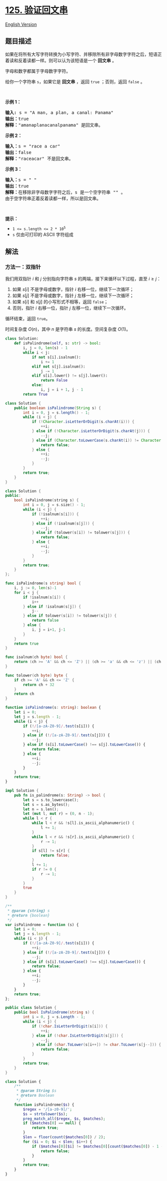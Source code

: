 # [125. 验证回文串](https://leetcode.cn/problems/valid-palindrome)

[English Version](/solution/0100-0199/0125.Valid%20Palindrome/README_EN.md)

<!-- tags:双指针,字符串 -->

## 题目描述

<!-- 这里写题目描述 -->

<p>如果在将所有大写字符转换为小写字符、并移除所有非字母数字字符之后，短语正着读和反着读都一样。则可以认为该短语是一个 <strong>回文串</strong> 。</p>

<p>字母和数字都属于字母数字字符。</p>

<p>给你一个字符串 <code>s</code>，如果它是 <strong>回文串</strong> ，返回 <code>true</code><em> </em>；否则，返回<em> </em><code>false</code><em> </em>。</p>

<p>&nbsp;</p>

<p><strong>示例 1：</strong></p>

<pre>
<strong>输入:</strong> s = "A man, a plan, a canal: Panama"
<strong>输出：</strong>true
<strong>解释：</strong>"amanaplanacanalpanama" 是回文串。
</pre>

<p><strong>示例 2：</strong></p>

<pre>
<strong>输入：</strong>s = "race a car"
<strong>输出：</strong>false
<strong>解释：</strong>"raceacar" 不是回文串。
</pre>

<p><strong>示例 3：</strong></p>

<pre>
<strong>输入：</strong>s = " "
<strong>输出：</strong>true
<strong>解释：</strong>在移除非字母数字字符之后，s 是一个空字符串 "" 。
由于空字符串正着反着读都一样，所以是回文串。
</pre>

<p>&nbsp;</p>

<p><strong>提示：</strong></p>

<ul>
	<li><code>1 &lt;= s.length &lt;= 2 * 10<sup>5</sup></code></li>
	<li><code>s</code> 仅由可打印的 ASCII 字符组成</li>
</ul>

## 解法

### 方法一：双指针

我们用双指针 $i$ 和 $j$ 分别指向字符串 $s$ 的两端，接下来循环以下过程，直至 $i \geq j$：

1. 如果 $s[i]$ 不是字母或数字，指针 $i$ 右移一位，继续下一次循环；
1. 如果 $s[j]$ 不是字母或数字，指针 $j$ 左移一位，继续下一次循环；
1. 如果 $s[i]$ 和 $s[j]$ 的小写形式不相等，返回 `false`；
1. 否则，指针 $i$ 右移一位，指针 $j$ 左移一位，继续下一次循环。

循环结束，返回 `true`。

时间复杂度 $O(n)$，其中 $n$ 是字符串 $s$ 的长度。空间复杂度 $O(1)$。

<!-- tabs:start -->

```python
class Solution:
    def isPalindrome(self, s: str) -> bool:
        i, j = 0, len(s) - 1
        while i < j:
            if not s[i].isalnum():
                i += 1
            elif not s[j].isalnum():
                j -= 1
            elif s[i].lower() != s[j].lower():
                return False
            else:
                i, j = i + 1, j - 1
        return True
```

```java
class Solution {
    public boolean isPalindrome(String s) {
        int i = 0, j = s.length() - 1;
        while (i < j) {
            if (!Character.isLetterOrDigit(s.charAt(i))) {
                ++i;
            } else if (!Character.isLetterOrDigit(s.charAt(j))) {
                --j;
            } else if (Character.toLowerCase(s.charAt(i)) != Character.toLowerCase(s.charAt(j))) {
                return false;
            } else {
                ++i;
                --j;
            }
        }
        return true;
    }
}
```

```cpp
class Solution {
public:
    bool isPalindrome(string s) {
        int i = 0, j = s.size() - 1;
        while (i < j) {
            if (!isalnum(s[i])) {
                ++i;
            } else if (!isalnum(s[j])) {
                --j;
            } else if (tolower(s[i]) != tolower(s[j])) {
                return false;
            } else {
                ++i;
                --j;
            }
        }
        return true;
    }
};
```

```go
func isPalindrome(s string) bool {
	i, j := 0, len(s)-1
	for i < j {
		if !isalnum(s[i]) {
			i++
		} else if !isalnum(s[j]) {
			j--
		} else if tolower(s[i]) != tolower(s[j]) {
			return false
		} else {
			i, j = i+1, j-1
		}
	}
	return true
}

func isalnum(ch byte) bool {
	return (ch >= 'A' && ch <= 'Z') || (ch >= 'a' && ch <= 'z') || (ch >= '0' && ch <= '9')
}

func tolower(ch byte) byte {
	if ch >= 'A' && ch <= 'Z' {
		return ch + 32
	}
	return ch
}
```

```ts
function isPalindrome(s: string): boolean {
    let i = 0;
    let j = s.length - 1;
    while (i < j) {
        if (!/[a-zA-Z0-9]/.test(s[i])) {
            ++i;
        } else if (!/[a-zA-Z0-9]/.test(s[j])) {
            --j;
        } else if (s[i].toLowerCase() !== s[j].toLowerCase()) {
            return false;
        } else {
            ++i;
            --j;
        }
    }
    return true;
}
```

```rust
impl Solution {
    pub fn is_palindrome(s: String) -> bool {
        let s = s.to_lowercase();
        let s = s.as_bytes();
        let n = s.len();
        let (mut l, mut r) = (0, n - 1);
        while l < r {
            while l < r && !s[l].is_ascii_alphanumeric() {
                l += 1;
            }
            while l < r && !s[r].is_ascii_alphanumeric() {
                r -= 1;
            }
            if s[l] != s[r] {
                return false;
            }
            l += 1;
            if r != 0 {
                r -= 1;
            }
        }
        true
    }
}
```

```js
/**
 * @param {string} s
 * @return {boolean}
 */
var isPalindrome = function (s) {
    let i = 0;
    let j = s.length - 1;
    while (i < j) {
        if (!/[a-zA-Z0-9]/.test(s[i])) {
            ++i;
        } else if (!/[a-zA-Z0-9]/.test(s[j])) {
            --j;
        } else if (s[i].toLowerCase() !== s[j].toLowerCase()) {
            return false;
        } else {
            ++i;
            --j;
        }
    }
    return true;
};
```

```cs
public class Solution {
    public bool IsPalindrome(string s) {
        int i = 0, j = s.Length - 1;
        while (i < j) {
            if (!char.IsLetterOrDigit(s[i])) {
                ++i;
            } else if (!char.IsLetterOrDigit(s[j])) {
                --j;
            } else if (char.ToLower(s[i++]) != char.ToLower(s[j--])) {
                return false;
            }
        }
        return true;
    }
}
```

```php
class Solution {
    /**
     * @param String $s
     * @return Boolean
     */
    function isPalindrome($s) {
        $regex = '/[a-z0-9]/';
        $s = strtolower($s);
        preg_match_all($regex, $s, $matches);
        if ($matches[0] == null) {
            return true;
        }
        $len = floor(count($matches[0]) / 2);
        for ($i = 0; $i < $len; $i++) {
            if ($matches[0][$i] != $matches[0][count($matches[0]) - 1 - $i]) {
                return false;
            }
        }
        return true;
    }
}
```

<!-- tabs:end -->

<!-- end -->
